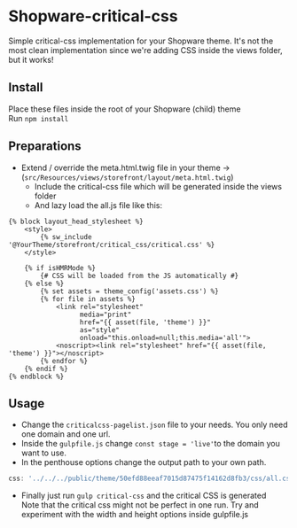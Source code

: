 # Shopware-critical-css
Simple critical-css implementation for your Shopware theme. It's not the most clean implementation since we're adding CSS inside the views folder, but it works!

## Install
Place these files inside the root of your Shopware (child) theme  
Run `npm install`

## Preparations
- Extend / override the meta.html.twig file in your theme -> (`src/Resources/views/storefront/layout/meta.html.twig`)
  - Include the critical-css file which will be generated inside the views folder
  - And lazy load the all.js file like this:
```
{% block layout_head_stylesheet %}
    <style>
        {% sw_include '@YourTheme/storefront/critical_css/critical.css' %}
    </style>

    {% if isHMRMode %}
        {# CSS will be loaded from the JS automatically #}
    {% else %}
        {% set assets = theme_config('assets.css') %}
        {% for file in assets %}
            <link rel="stylesheet"
                  media="print"
                  href="{{ asset(file, 'theme') }}"
                  as="style"
                  onload="this.onload=null;this.media='all'">
            <noscript><link rel="stylesheet" href="{{ asset(file, 'theme') }}"></noscript>
        {% endfor %}
    {% endif %}
{% endblock %}
```

## Usage
- Change the `criticalcss-pagelist.json` file to your needs. You only need one domain and one url. 
- Inside the `gulpfile.js` change `const stage = 'live'`to the domain you want to use. 
- In the penthouse options change the output path to your own path. 
```javascript
css: '../../../public/theme/50efd88eeaf7015d87475f14162d8fb3/css/all.css'  // path to original css file on disk
```
- Finally just run `gulp critical-css` and the critical CSS is generated  
Note that the critical css might not be perfect in one run. Try and experiment with the width and height options inside gulpfile.js